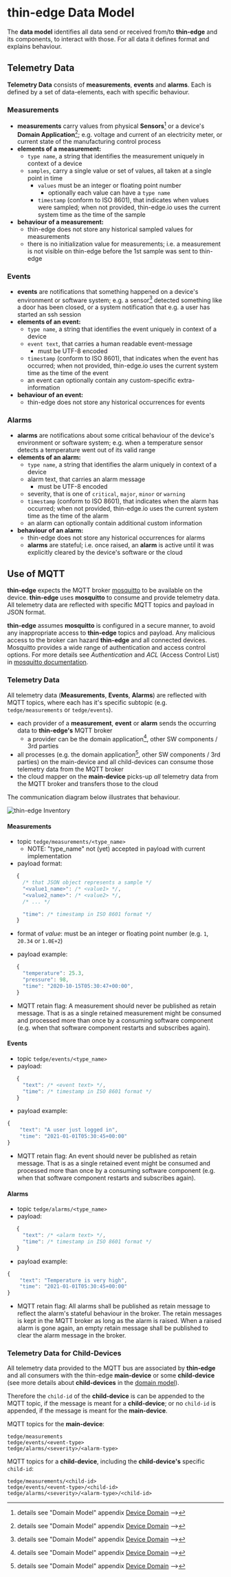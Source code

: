 
# thin-edge Data Model

The **data model** identifies all data send or received from/to **thin-edge** and its components, to interact with those.
For all data it defines format and explains behaviour.

## Telemetry Data

**Telemetry Data** consists of **measurements**, **events** and **alarms**. Each is defined by a set of data-elements, each with specific behaviour.

### Measurements
  * **measurements** carry values from physical **Sensors**[^1] or a device's **Domain Application**[^1];
    e.g. voltage and current of an electricity meter, or current state of the manufacturing control process
  * **elements of a measurement:**
    - `type name`, a string that identifies the measurement uniquely in context of a device
    - `samples`, carry a single value or set of values, all taken at a single point in time
      - `values` must be an integer or floating point number
        - optionally each value can have a `type name`
      - `timestamp` (conform to ISO 8601), that indicates when values were sampled;
         when not provided, thin-edge.io uses the current system time as the time of the sample
  * **behaviour of a measurement:**
    - thin-edge does not store any historical sampled values for measurements
    - there is no initialization value for measurements; i.e. a measurement is not visible on thin-edge before the 1st sample was sent to thin-edge

### Events
  * **events** are notifications that something happened on a device's environment or software system;
    e.g. a sensor[^1] detected something like a door has been closed,
    or a system notification that e.g. a user has started an ssh session
  * **elements of an event:**
    - `type name`, a string that identifies the event uniquely in context of a device
    - `event text`, that carries a human readable event-message
      - must be UTF-8 encoded
    - `timestamp` (conform to ISO 8601), that indicates when the event has occurred;
      when not provided, thin-edge.io uses the current system time as the time of the event
    - an event can optionally contain any custom-specific extra-information
  * **behaviour of an event:**
    - thin-edge does not store any historical occurrences for events

### Alarms
  * **alarms** are notifications about some critical behaviour of the device's environment or software system;
    e.g. when a temperature sensor detects a temperature went out of its valid range
  * **elements of an alarm:**
    - `type name`, a string that identifies the alarm uniquely in context of a device
    - alarm text, that carries an alarm message
      - must be UTF-8 encoded
    - severity, that is one of  `critical`, `major`, `minor` or `warning`
    - `timestamp` (conform to ISO 8601), that indicates when the alarm has occurred;
      when not provided, thin-edge.io uses the current system time as the time of the alarm
    - an alarm can optionally contain additional custom information
  * **behaviour of an alarm:**
    - thin-edge does not store any historical occurrences for alarms
    - **alarms** are stateful; i.e. once raised, an **alarm** is active until it was explicitly cleared by the device's software or the cloud

[^1]: details see "Domain Model" appendix [Device Domain](./domain-model.md#device-overview) -->

## Use of MQTT

**thin-edge** expects the MQTT broker [mosquitto](https://mosquitto.org/) to be available on the device.
**thin-edge** uses **mosquitto** to consume and provide telemetry data. All telemetry data are reflected with specific MQTT topics and payload in JSON format.

**thin-edge** assumes **mosquitto** is configured in a secure manner, to avoid any inappropriate access to **thin-edge** topics and payload.
Any malicious access to the broker can hazard **thin-edge** and all connected devices. Mosquitto provides a wide range of authentication and access control options. For more details see _Authentication_ and _ACL_ (Access Control List) in [mosquitto documentation](https://mosquitto.org/man/mosquitto-conf-5.html).

### Telemetry Data

All telemetry data (**Measurements**, **Events**, **Alarms**) are reflected with MQTT topics, where each has it's specific subtopic (e.g. `tedge/measurements` or `tedge/events`).

  * each provider of a **measurement**, **event** or **alarm** sends the occurring data to **thin-edge's** MQTT broker
    * a provider can be the domain application[^1], other SW components / 3rd parties
  * all processes (e.g. the domain application[^1], other SW components / 3rd parties) on the main-device and all child-devices can consume those telemetry data from the MQTT broker
  * the cloud mapper on the **main-device** picks-up _all_ telemetry data from the MQTT broker and transfers those to the cloud

The communication diagram below illustrates that behaviour.

![thin-edge Inventory](images/MQTT-communication.svg)



#### Measurements
  * topic `tedge/measurements/<type_name>`
    - NOTE: "type_name" not (yet) accepted in payload with current implementation
  * payload format:
```javascript
   {
     /* that JSON object represents a sample */
     "<value1_name>": /* <value1> */,
     "<value2_name>": /* <value2> */,
     /* ... */

     "time": /* timestamp in ISO 8601 format */
   }
```
  * format of _value_: must be an integer or floating point number (e.g. `1`, `20.34` or `1.0E+2`)

  * payload example:
```javascript
   {
     "temperature": 25.3,
     "pressure": 98,
     "time": "2020-10-15T05:30:47+00:00",
   }
```
  * MQTT retain flag: A measurement should never be published as retain message.
                      That is as a single retained measurement might be consumed
                      and processed more than once by a consuming software
                      component (e.g. when that software component restarts and
                      subscribes again).

#### Events
  * topic `tedge/events/<type_name>`
  * payload:
```javascript
   {
     "text": /* <event text> */,
     "time": /* timestamp in ISO 8601 format */
   }
```
  * payload example:
```javascript
{
    "text": "A user just logged in",
    "time": "2021-01-01T05:30:45+00:00"
}
```
  * MQTT retain flag: An event should never be published as retain message.
                      That is as a single retained event might be consumed
                      and processed more than once by a consuming software
                      component (e.g. when that software component restarts
                      and subscribes again).


#### Alarms
  * topic `tedge/alarms/<type_name>`
  * payload:
```javascript
   {
     "text": /* <alarm text> */,
     "time": /* timestamp in ISO 8601 format */
   }
```
  * payload example:
```javascript
{
    "text": "Temperature is very high",
    "time": "2021-01-01T05:30:45+00:00"
}
```
  * MQTT retain flag: All alarms shall be published as retain message to
                      reflect the alarm's stateful behaviour in the broker.
                      The retain messages is kept in the MQTT broker as long
                      as the alarm is raised.
                      When a raised alarm is gone again, an empty retain message
                      shall be published to clear the alarm message in the broker.

### Telemetry Data for Child-Devices

All telemetry data provided to the MQTT bus are associated by **thin-edge** and all consumers with the thin-edge **main-device** or some **child-device** (see more details about **child-devices** in the [domain model](./domain-model.md#child-devices)).

Therefore the `child-id` of the **child-device** is can be appended to the MQTT topic, if the message is meant for a **child-device**;
or no `child-id` is appended, if the message is meant for the **main-device**.

MQTT topics for the **main-device**:
```
tedge/measurements
tedge/events/<event-type>
tedge/alarms/<severity>/<alarm-type>
```

MQTT topics for a **child-device**, including the **child-device's** specific `child-id`:
```
tedge/measurements/<child-id>
tedge/events/<event-type>/<child-id>
tedge/alarms/<severity>/<alarm-type>/<child-id>
```


